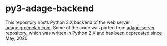 # py3-adage-backend

This repository hosts Python 3.X backend of the web server
[adage.greenelab.com](https://adage.greenelab.com). Some of the code was ported
from [adage-server](https://github.com/greenelab/adage-server) repository, which 
was written in Python 2.X and has been deprecated since May, 2020.
